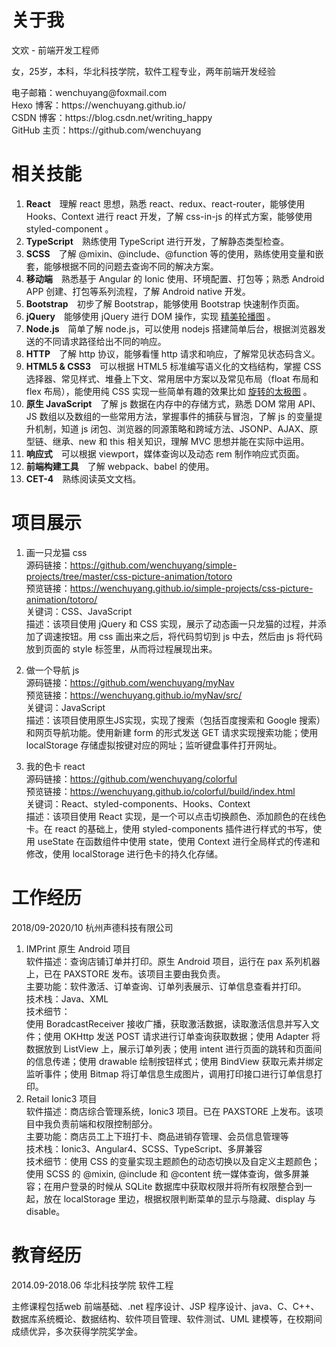 # 关于我
文欢 - 前端开发工程师
<p>
女，25岁，本科，华北科技学院，软件工程专业，两年前端开发经验
</p>
<p>
电子邮箱：wenchuyang@foxmail.com <br>
Hexo 博客：https://wenchuyang.github.io/ <br>
CSDN 博客：https://blog.csdn.net/writing_happy </br>
GitHub 主页：https://github.com/wenchuyang </br>
</p>

# 相关技能
<ol>
    <li><strong>React</strong>&emsp;理解 react 思想，熟悉 <span class="emphasize">react</span>、<span
        class="emphasize">redux</span>、<span class="emphasize">react-router</span>，能够使用 <span
        class="emphasize">Hooks</span>、<span class="emphasize">Context</span> 进行 react 开发，了解 <span
        class="emphasize">css-in-js</span> 的样式方案，能够使用 <span class="emphasize">styled-component</span> 。</li>
    <li><strong>TypeScript</strong>&emsp;熟练使用 TypeScript 进行开发，了解静态类型检查。</li>
    <li><strong>SCSS</strong>&emsp;了解 @mixin、@include、@function 等的使用，熟练使用变量和嵌套，能够根据不同的问题去查询不同的解决方案。</li>
    <li><strong>移动端</strong>&emsp;熟悉基于 <span class="emphasize">Angular</span> 的 <span
        class="emphasize">Ionic</span> 使用、环境配置、打包等；熟悉 Android APP 创建、打包等系列流程，了解 <span class="emphasize">Android
        native</span> 开发。</li>
    <li><strong>Bootstrap</strong>&emsp;初步了解 Bootstrap，能够使用 Bootstrap 快速制作页面。</li>
    <li><strong>jQuery</strong>&emsp;能够使用 jQuery 进行 DOM 操作，实现 <a
        href="https://wenchuyang.github.io/simple-projects/swiper/appleStyle.html">精美轮播图</a> 。</li>
    <li><strong>Node.js</strong>&emsp;简单了解 node.js，可以使用 nodejs 搭建简单后台，根据浏览器发送的不同请求路径给出不同的响应。</li>
    <li><strong>HTTP</strong>&emsp;了解 <span class="emphasize">http 协议</span>，能够看懂 <span class="emphasize">http
        请求和响应</span>，了解常见状态码含义。</li>
    <li><strong>HTML5 & CSS3</strong>&emsp;可以根据 HTML5 标准编写<span class="emphasize">语义化</span>的文档结构，掌握 <span
        class="emphasize">CSS 选择器</span>、<span class="emphasize">常见样式</span>、<span
        class="emphasize">堆叠上下文</span>、<span class="emphasize">常用居中方案</span>以及<span
        class="emphasize">常见布局</span>（float 布局和 flex 布局），能使用纯 CSS 实现一些简单有趣的效果比如 <a
        href="https://wenchuyang.github.io/simple-projects/cssImage/taiji.html">旋转的太极图</a> 。</li>
    <li><strong>原生 JavaScript</strong>&emsp;了解 js 数据在内存中的存储方式，熟悉 DOM 常用 API、JS 数组以及数组的一些常用方法，掌握<span
        class="emphasize">事件的捕获与冒泡</span>，了解 js 的<span class="emphasize">变量提升</span>机制，知道 js <span
        class="emphasize">闭包</span>、<span class="emphasize">浏览器的同源策略和跨域方法</span>、<span
        class="emphasize">JSONP</span>、<span class="emphasize">AJAX</span>、<span
        class="emphasize">原型链</span>、<span class="emphasize">继承</span>、<span class="emphasize">new</span> 和
        <span class="emphasize">this</span> 相关知识，理解 MVC 思想并能在实际中运用。</li>
    <li><strong>响应式</strong>&emsp;可以根据 <span class="emphasize">viewport</span>，<span
        class="emphasize">媒体查询</span>以及<span class="emphasize">动态 rem</span> 制作响应式页面。</li>
    <li><strong>前端构建工具</strong>&emsp;了解 <span class="emphasize">webpack</span>、<span
        class="emphasize">babel</span> 的使用。</li>
    <li><strong>CET-4</strong>&emsp;熟练阅读英文文档。</li>
</ol>

# 项目展示
1. 画一只龙猫 css <br>
    源码链接：https://github.com/wenchuyang/simple-projects/tree/master/css-picture-animation/totoro  <br>
    预览链接：https://wenchuyang.github.io/simple-projects/css-picture-animation/totoro/  <br>
    关键词：CSS、JavaScript  <br>
    描述：该项目使用 jQuery 和 CSS 实现，展示了动态画一只龙猫的过程，并添加了调速按钮。用 css 画出来之后，将代码剪切到 js 中去，然后由 js 将代码放到页面的 style 标签里，从而将过程展现出来。  <br>

2. 做一个导航 js  <br>
    源码链接：https://github.com/wenchuyang/myNav  <br>
    预览链接：https://wenchuyang.github.io/myNav/src/  <br>
    关键词：JavaScript  <br>
    描述：该项目使用原生JS实现，实现了搜索（包括百度搜索和 Google 搜索）和网页导航功能。使用新建 form 的形式发送 GET 请求实现搜索功能；使用 localStorage 存储虚拟按键对应的网址；监听键盘事件打开网址。  <br>

3. 我的色卡 react  <br>
    源码链接：https://github.com/wenchuyang/colorful  <br>
    预览链接：https://wenchuyang.github.io/colorful/build/index.html  <br>
    关键词：React、styled-components、Hooks、Context  <br>
    描述：该项目使用 React 实现，是一个可以点击切换颜色、添加颜色的在线色卡。在 react 的基础上，使用 styled-components 插件进行样式的书写，使用 useState 在函数组件中使用 state，使用 Context 进行全局样式的传递和修改，使用 localStorage 进行色卡的持久化存储。  <br>

# 工作经历
2018/09-2020/10 杭州声德科技有限公司  <br>
1. IMPrint 原生 Android 项目  <br>
    软件描述：查询店铺订单并打印。原生 Android 项目，运行在 pax 系列机器上，已在 PAXSTORE 发布。该项目主要由我负责。  <br>
    主要功能：软件激活、订单查询、订单列表展示、订单信息查看并打印。  <br>
    技术栈：Java、XML  <br>
    技术细节：  <br>
        使用 BoradcastReceiver 接收广播，获取激活数据，读取激活信息并写入文件；使用 OKHttp 发送 POST 请求进行订单查询获取数据；使用 Adapter 将数据放到 ListView 上，展示订单列表；使用 intent 进行页面的跳转和页面间的信息传递；使用 drawable 绘制按钮样式；使用 BindView 获取元素并绑定监听事件；使用 Bitmap 将订单信息生成图片，调用打印接口进行订单信息打印。
2. Retail Ionic3 项目  <br>
   软件描述：商店综合管理系统，Ionic3 项目。已在 PAXSTORE 上发布。该项目中我负责前端和权限控制部分。  <br>
   主要功能：商店员工上下班打卡、商品进销存管理、会员信息管理等  <br>
   技术栈：Ionic3、Angular4、SCSS、TypeScript、多屏兼容  <br>
   技术细节：使用 CSS 的变量实现主题颜色的动态切换以及自定义主题颜色；使用 SCSS 的 @mixin, @include 和 @content 统一媒体查询，做多屏兼容；在用户登录的时候从 SQLite 数据库中获取权限并将所有权限整合到一起，放在 localStorage 里边，根据权限判断菜单的显示与隐藏、display 与 disable。  <br>

# 教育经历
  2014.09-2018.06 华北科技学院  软件工程

  主修课程包括web 前端基础、.net 程序设计、JSP 程序设计、java、C、C++、数据库系统概论、数据结构、软件项目管理、软件测试、UML 建模等，在校期间成绩优异，多次获得学院奖学金。
